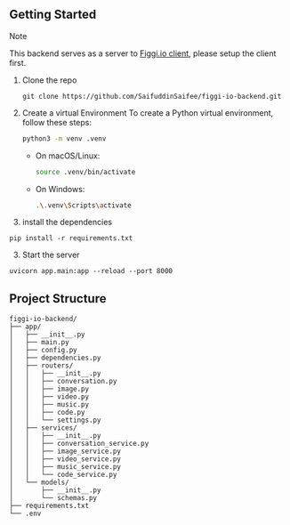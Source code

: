 ## Getting Started

>[!NOTE]
> This backend serves as a server to [Figgi.io client](https://github.com/SaifuddinSaifee/figgi.io), please setup the client first.

1. Clone the repo
    ```commandline
    git clone https://github.com/SaifuddinSaifee/figgi-io-backend.git
    ```

2. Create a virtual Environment
To create a Python virtual environment, follow these steps:

     ```bash
     python3 -m venv .venv
    ```

   - On macOS/Linux:
     ```bash
     source .venv/bin/activate
     ```
   - On Windows:
     ```bash
     .\.venv\Scripts\activate
     ```

2. install the dependencies
```commandline
pip install -r requirements.txt
```

3. Start the server
```commandline
uvicorn app.main:app --reload --port 8000
```

## Project Structure
```commandline
figgi-io-backend/
├── app/
│   ├── __init__.py
│   ├── main.py
│   ├── config.py
│   ├── dependencies.py
│   ├── routers/
│   │   ├── __init__.py
│   │   ├── conversation.py
│   │   ├── image.py
│   │   ├── video.py
│   │   ├── music.py
│   │   ├── code.py
│   │   └── settings.py
│   ├── services/
│   │   ├── __init__.py
│   │   ├── conversation_service.py
│   │   ├── image_service.py
│   │   ├── video_service.py
│   │   ├── music_service.py
│   │   └── code_service.py
│   └── models/
│       ├── __init__.py
│       └── schemas.py
├── requirements.txt
└── .env
```